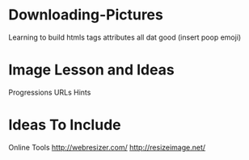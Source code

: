 # Downloading-Pictures
Learning to build htmls tags attributes all dat good (insert poop emoji)
# Image Lesson and Ideas
Progressions
URLs
Hints

# Ideas To Include
Online Tools
http://webresizer.com/
http://resizeimage.net/
